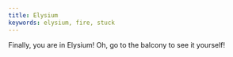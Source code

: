 ```yaml
---
title: Elysium
keywords: elysium, fire, stuck
---
```


Finally, you are in Elysium! Oh, go to the balcony to see it yourself!
